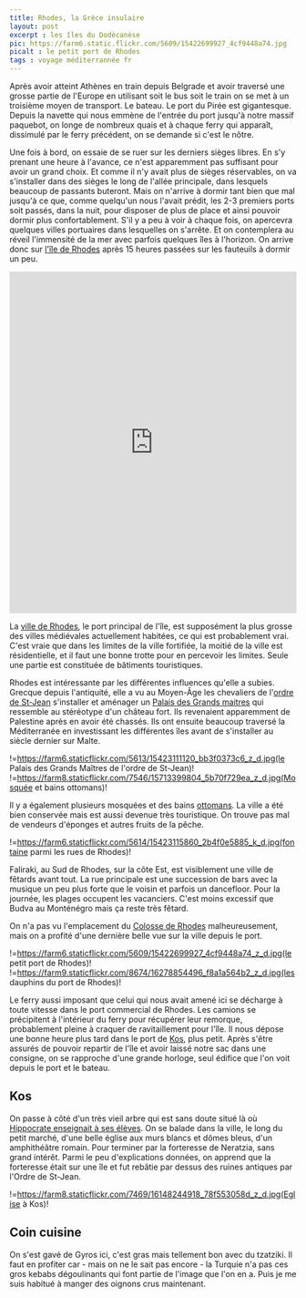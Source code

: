 ```yaml
---
title: Rhodes, la Grèce insulaire
layout: post
excerpt : les îles du Dodécanèse
pic: https://farm6.static.flickr.com/5609/15422699927_4cf9448a74.jpg
picalt : le petit port de Rhodes
tags : voyage méditerrannée fr
---
```


Après avoir atteint Athènes en train depuis Belgrade et avoir traversé une grosse partie de l'Europe en utilisant soit le bus soit le train on se met à un troisième moyen de transport. Le bateau. Le port du Pirée est gigantesque. Depuis la navette qui nous emmène de l'entrée du port jusqu'à notre massif paquebot, on longe de nombreux quais et à chaque ferry qui apparaît, dissimulé par le ferry précédent, on se demande si c'est le nôtre.

Une fois à bord, on essaie de se ruer sur les derniers sièges libres. En s'y prenant une heure à l'avance, ce n'est apparemment pas suffisant pour avoir un grand choix. Et comme il n'y avait plus de sièges réservables, on va s'installer dans des sièges le long de l'allée principale, dans lesquels beaucoup de passants buteront. Mais on n'arrive à dormir tant bien que mal jusqu'à ce que, comme quelqu'un nous l'avait prédit, les 2-3 premiers ports soit passés, dans la nuit, pour disposer de plus de place et ainsi pouvoir dormir plus confortablement. S'il y a peu à voir à chaque fois, on apercevra quelques villes portuaires dans lesquelles on s'arrête. Et on contemplera au réveil l'immensité de la mer avec parfois quelques îles à l'horizon.
On arrive donc sur [l'île de Rhodes][rhodes] après 15 heures passées sur les fauteuils à dormir un peu.

<iframe width='100%' class='map' height='600px' frameBorder='0' src='https://a.tiles.mapbox.com/v4/vincetraveller.l27dbc2m/attribution,zoompan,geocoder,share.html?access_token=pk.eyJ1IjoidmluY2V0cmF2ZWxsZXIiLCJhIjoiMkxNUmEyVSJ9.EgFX8zbKFkf-b8UJ2M5CHQ'></iframe>

La [ville de Rhodes][rhodes-town], le port principal de l'île, est supposément la plus grosse des villes médiévales actuellement habitées, ce qui est probablement vrai. C'est vraie que dans les limites de la ville fortifiée, la moitié de la ville est résidentielle, et il faut une bonne trotte pour en percevoir les limites. Seule une partie est constituée de bâtiments touristiques. 

Rhodes est intéressante par les différentes influences qu'elle a subies. Grecque depuis l'antiquité, elle a vu au Moyen-Âge les chevaliers de l'[ordre de St-Jean][ordre] s'installer et aménager un [Palais des Grands maitres][palais] qui ressemble au stéréotype d'un château fort. Ils revenaient apparemment de Palestine après en avoir été chassés. Ils ont ensuite beaucoup traversé la Méditerranée en investissant les différentes îles avant de s'installer au siècle dernier sur Malte.

!=https://farm6.staticflickr.com/5613/15423111120_bb3f0373c6_z_d.jpg(le Palais des Grands Maîtres de l'ordre de St-Jean)! !=https://farm8.staticflickr.com/7546/15713399804_5b70f729ea_z_d.jpg(Mosquée et bains ottomans)!

Il y a également plusieurs mosquées et des bains [ottomans]. La ville a été bien conservée mais est aussi devenue très touristique. On trouve pas mal de vendeurs d'éponges et autres fruits de la pêche.

!=https://farm6.staticflickr.com/5614/15423115860_2b4f0e5885_k_d.jpg(fontaine parmi les rues de Rhodes)!

Faliraki, au Sud de Rhodes, sur la côte Est, est visiblement une ville de fêtards avant tout. La rue principale est une succession de bars avec la musique un peu plus forte que le voisin et parfois un dancefloor. Pour la journée, les plages occupent les vacanciers. C'est moins excessif que Budva au Monténégro mais ça reste très fêtard.

On n'a pas vu l'emplacement du [Colosse de Rhodes][colosse] malheureusement, mais on a profité d'une dernière belle vue sur la ville depuis le port.

!=https://farm6.staticflickr.com/5609/15422699927_4cf9448a74_z_d.jpg(le petit port de Rhodes)! !=https://farm9.staticflickr.com/8674/16278854496_f8a1a564b2_z_d.jpg(les dauphins du port de Rhodes)!

Le ferry aussi imposant que celui qui nous avait amené ici se décharge à toute vitesse dans le port commercial de Rhodes. Les camions se précipitent à l'intérieur du ferry pour récupérer leur remorque, probablement pleine à craquer de ravitaillement pour l'île. Il nous dépose une bonne heure plus tard dans le port de [Kos], plus petit. Après s'être assurés de pouvoir repartir de l'île et avoir laissé notre sac dans une consigne, on se rapproche d'une grande horloge, seul édifice que l'on voit depuis le port et le bateau.

## Kos

On passe à côté d'un très vieil arbre qui est sans doute situé là où [Hippocrate enseignait à ses élèves][arbre]. On se balade dans la ville, le long du petit marché, d'une belle église aux murs blancs et dômes bleus, d'un amphithéâtre romain. Pour terminer par la forteresse de Neratzia, sans grand intérêt. Parmi le peu d'explications données, on apprend que la forteresse était sur une île et fut rebâtie par dessus des ruines antiques par l'Ordre de St-Jean.

!=https://farm8.staticflickr.com/7469/16148244918_78f553058d_z_d.jpg(Eglise à Kos)!

## Coin cuisine

On s'est gavé de Gyros ici, c'est gras mais tellement bon avec du tzatziki. Il faut en profiter car - mais on ne le sait pas encore - la Turquie n'a pas ces gros kebabs dégoulinants qui font partie de l'image que l'on en a. Puis je me suis habitué à manger des oignons crus maintenant.


[rhodes]: http://fr.wikipedia.org/wiki/Rhodes "La plus grande île du Dodécanèse"
[rhodes-town]: http://fr.wikipedia.org/wiki/Rhodes_%28ville%29 "Ville de 50 000 habitants dont la vieille ville est inscrite au Patrimoine Mondial de l'UNESCO"
[palais]: http://fr.wikipedia.org/wiki/Palais_des_grands_ma%C3%AEtres_%28Rhodes%29 "Forteresse byzantine, le palais a été agrandi par l'Ordre de Saint-Jean"
[ordre]: http://fr.wikipedia.org/wiki/Ordre_de_Saint-Jean_de_J%C3%A9rusalem "l'ordre date du XII ème siècle et à l'origine oeuvrait à la construction d'hôpitaux, d'où son nom parfois utilisé d'ordre hospitalier"
[ottomans]: http://fr.wikipedia.org/wiki/Empire_ottoman "l'Empire Ottoman a occupé principalement l'Anatolie pendant plus de 6 siècles, avec une influence autour de la Méditerranée."
[colosse]: http://fr.wikipedia.org/wiki/Colosse_de_Rhodes "le Colosse est l'une des 7 merveilles du monde antique"
[Kos]: http://fr.wikipedia.org/wiki/Kos_%28Dod%C3%A9can%C3%A8se%29 "Ile du Dodécanèse de 30 000 habitants"
[arbre]: https://fr.wikipedia.org/wiki/Arbre_d%27Hippocrate "Hippocrate aurait enseigné sous ce platane" 

